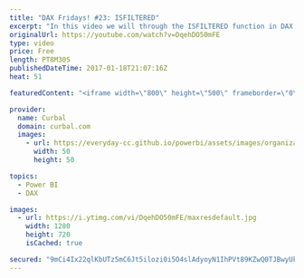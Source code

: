 ```yaml
---
title: "DAX Fridays! #23: ISFILTERED"
excerpt: "In this video we will through the ISFILTERED function in DAX.  This function is useful to detect when a column has been filtered and as shown in this video you can use it to set conditions when a column has been filtered.  Link to Power BI file: http://gofile.me/2kEOD/jSGFzsbB3  PREVIOUS VIDEO: USERELATIONSHIP"
originalUrl: https://youtube.com/watch?v=DqehDO50mFE
type: video
price: Free
length: PT8M30S
publishedDateTime: 2017-01-18T21:07:16Z
heat: 51

featuredContent: "<iframe width=\"800\" height=\"500\" frameborder=\"0\" src=\"https://www.youtube.com/embed/DqehDO50mFE\" allow=\"accelerometer; autoplay; encrypted-media; gyroscope; picture-in-picture\" allowfullscreen></iframe>"

provider:
  name: Curbal
  domain: curbal.com
  images:
    - url: https://everyday-cc.github.io/powerbi/assets/images/organizations/curbal.com-50x50.jpg
      width: 50
      height: 50

topics:
  - Power BI
  - DAX

images:
  - url: https://i.ytimg.com/vi/DqehDO50mFE/maxresdefault.jpg
    width: 1280
    height: 720
    isCached: true

secured: "9mCi4Ix22qlKbUTz5mC6Jt5ilozi0i5O4slAdyoyN1IhPVt89KZwQ0TJBwyUkVBD5FYLe8i8YpB/V6WSMrcQ0m+vd4KTkcM+hxgXIvjuqnnomACsCEq//h7gDpXujsIqSd7PtOKOOLJO1C+UyJ2A5VdQfr79r7uQIcZFOVIWbcy377txfSMnJcP651MAm4UBL9kAYq2ZlcwlawpoDcages2lTWpuEXs6AMj853PO+/p9E6AJsqK9Oxc9DSOb25p0Io2x007u4TGWLMZYMC4lJgocTp8JH690KER9303ycFyvXzkHdLA3pLDE2Bqc5bzrv59AuTIkVgs5/RurHudRk6Qyiw+LXTsbRt7J22jWHMxLXpsW96epKUr4G4BAzd0qQOWQysSqsXJ+UkA/ipsRk+F5Q61hRsGNYkLd8OXPCbo=;8uXMFwO6ihWRRKuwcJDiRQ=="
---
```


